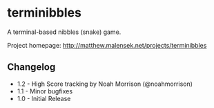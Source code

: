 terminibbles
============

A terminal-based nibbles (snake) game.

Project homepage: http://matthew.malensek.net/projects/terminibbles

Changelog
---------
* 1.2 - High Score tracking by Noah Morrison (@noahmorrison)
* 1.1 - Minor bugfixes
* 1.0 - Initial Release

